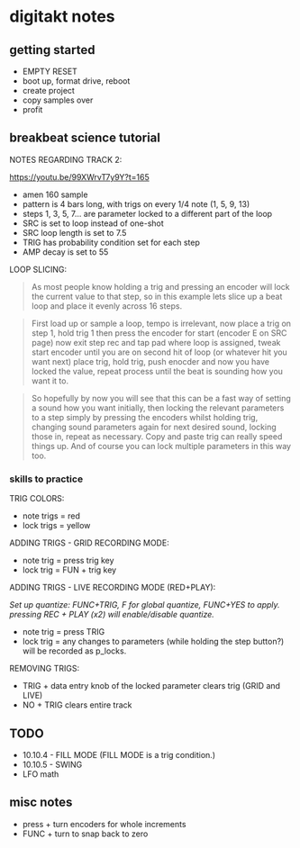 # digitakt notes #

## getting started

* EMPTY RESET
* boot up, format drive, reboot
* create project
* copy samples over
* profit

## breakbeat science tutorial

NOTES REGARDING TRACK 2:

https://youtu.be/99XWrvT7y9Y?t=165

- amen 160 sample
- pattern is 4 bars long, with trigs on every 1/4 note (1, 5, 9, 13)
- steps 1, 3, 5, 7... are parameter locked to a different part of the loop
- SRC is set to loop instead of one-shot
- SRC loop length is set to 7.5
- TRIG has probability condition set for each step
- AMP decay is set to 55

LOOP SLICING:

> As most people know holding a trig and pressing an encoder will lock the current value to that step, so in this example lets slice up a beat loop and place it evenly across 16 steps.

> First load up or sample a loop, tempo is irrelevant, now place a trig on step 1, hold trig 1 then press the encoder for start (encoder E on SRC page) now exit step rec and tap pad where loop is assigned, tweak start encoder until you are on second hit of loop (or whatever hit you want next) place trig, hold trig, push enocder and now you have locked the value, repeat process until the beat is sounding how you want it to.

> So hopefully by now you will see that this can be a fast way of setting a sound how you want initially, then locking the relevant parameters to a step simply by pressing the encoders whilst holding trig, changing sound parameters again for next desired sound, locking those in, repeat as necessary.  Copy and paste trig can really speed things up. And of course you can lock multiple parameters in this way too.

### skills to practice

TRIG COLORS:

* note trigs = red
* lock trigs = yellow

ADDING TRIGS - GRID RECORDING MODE:

* note trig = press trig key
* lock trig = FUN + trig key

ADDING TRIGS - LIVE RECORDING MODE (RED+PLAY):

_Set up quantize:  FUNC+TRIG, F for global quantize, FUNC+YES to apply. pressing REC + PLAY (x2) will enable/disable quantize._

* note trig = press TRIG
* lock trig = any changes to parameters (while holding the step button?) will be recorded as p_locks.

REMOVING TRIGS:

* TRIG + data entry knob of the locked parameter clears trig (GRID and LIVE)
* NO + TRIG clears entire track

## TODO

* 10.10.4 - FILL MODE (FILL MODE is a trig condition.)
* 10.10.5 - SWING
* LFO math

## misc notes

- press + turn encoders for whole increments
- FUNC + turn to snap back to zero

